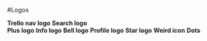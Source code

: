 #Logos

 **Trello nav logo**
   <i class="fab fa-trello"></i>
 **Search logo**
   <i class="fas fa-search"></i>   
 **Plus logo**
   <i class="fas fa-plus"></i>
 **Info logo**
   <i class="fas fa-info-circle"></i>
 **Bell logo**
   <i class="far fa-bell"></i>
 **Profile logo**
   <i class="fas fa-user-circle"></i>
 **Star logo**
   <i class="far fa-star"></i>
 **Weird icon**
   <i class="fas fa-basketball-ball"></i>
 **Dots**
   <i class="fas fa-ellipsis-h"></i>
